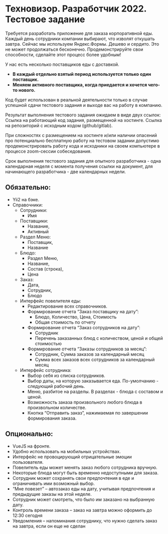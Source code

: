 # Техновизор. Разработчик 2022. Тестовое задание

Требуется разработать приложение для заказа корпоративной еды. Каждый день сотрудники компании выбирают, что изволят откушать завтра. Сейчас мы используем Яндекс.Формы. Дешево и сердито. Это не может продолжаться бесконечно. Продемонстрируйте свои способности, сделайте этот процесс более удобным!

У нас есть несколько поставщиков еды с доставкой. 
- **В каждый отдельно взятый период используется только один поставщик.**  
- **Меняем активного поставщика, когда приедается и хочется чего-то нового.**

Код будет использован в реальной деятельности только в случае успешной сдачи тестового задания и выходе вас на работу в компанию.

Результат выполнения тестового задания ожидаем в виде двух ссылок:
Ссылка на работающий код задания, размещенной на хостинге. 
Ссылка на репозиторий с исходным кодом (github/gitlab).

При сложностях с размещением на хостинге и/или наличии опасений про потенциально бесплатную работу на тестовом задании допустимо продемонстрировать работу кода и исходники на своем компьютере в процессе zoom-сессии собеседования.

Срок выполнения тестового задания для опытного разработчика - одна календарная неделя с момента получения ссылки на документ, для начинающего разработчика - две календарных недели.


## Обязательно:  
- Yii2 на бэке.   
- Справочники:  
  - Сотрудники:  
    - Имя  
  - Поставщики:  
    - Название, 
    - Активный  
  - Раздел Меню:  
    - Поставщик,  
    - Название  
  - Блюдо:  
    - Раздел Меню,   
    - Название,  
    - Состав (строка),   
    - Цена  
  - Заказ:  
    - Дата,  
    - Сотрудник,  
    - Блюдо  
  - Интерфейс повелителя еды:   
    - Редактирование всех справочников.  
    - Формирование отчета “Заказ поставщику на дату”:  
      - Блюдо, Количество, Цена, Стоимость  
      - Общая стоимость по отчету  
    - Формирование отчета “Заказ сотрудников на дату”:   
      - Сотрудник  
      - Перечень заказанных блюд с количеством, ценой и общей стоимостью  
    - Формирование отчета “Заказы сотрудников за месяц”:  
      - Сотрудник, Сумма заказов за календарный месяц  
      - Сумма всех заказов всех сотрудников за календарный месяц  
  - Интерфейс сотрудника:  
    - Выбор себя из списка сотрудников.  
    - Выбор даты, на которую заказывается еда. По-умолчанию - следующий рабочий день.  
    - Меню, разбитое на разделы. В разделах - блюда с составом и ценой.  
    - Возможность заказа произвольного любого блюда в произвольном количестве.    
    - Кнопка “Отправить заказ”, нажимаемая по завершении формирования заказа.  

## Опционально:  
  - VueJS на фронте.  
  - Удобно использовать на мобильных устройствах.  
  - Интерфейс не провоцирующий отрицательные эмоции пользователя.  
  - Повелитель еды может менять заказ любого сотрудника вручную.  
  - Некоторые блюда могут быть временно недоступными для заказа.  
  - Сотрудник может сохранять свои предпочтения в еде и ограничивать ими возможный выбор.  
  - “Мне повезет” – автозаказ еды на дату, учитывая предпочтения и предыдущие заказы на этой неделе.  
  - Сотрудник может смотреть, что было им заказано на выбранную дату.  
  - Контроль времени заказа – заказ на завтра можно оформить до 12:30 сегодня  
  - Уведомления – напоминания сотруднику, что нужно сделать заказ на завтра, если он еще не сделан  
